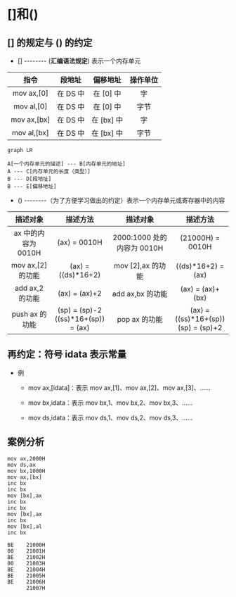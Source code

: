 # []和()



## [] 的规定与 () 的约定



- [] -------- (**汇编语法规定**) 表示一个内存单元



|    指令     |  段地址  |  偏移地址  | 操作单位 |
| :---------: | :------: | :--------: | :------: |
| mov ax,[0]  | 在 DS 中 | 在 [0] 中  |    字    |
| mov al,[0]  | 在 DS 中 | 在 [0] 中  |   字节   |
| mov ax,[bx] | 在 DS 中 | 在 [bx] 中 |    字    |
| mov al,[bx] | 在 DS 中 | 在 [bx] 中 |   字节   |



```mermaid
graph LR

A[一个内存单元的描述] --- B[内存单元的地址]
A --- C[内存单元的长度（类型）]
B --- D[段地址]
B --- E[偏移地址]
```



- () --------（为了方便学习做出的约定）表示一个内存单元或寄存器中的内容



|      描述对象       |                 描述方法                 |          描述对象          |                 描述方法                 |
| :-----------------: | :--------------------------------------: | :------------------------: | :--------------------------------------: |
| ax 中的内容为 0010H |               (ax) = 0010H               | 2000:1000 处的内容为 0010H |             (21000H) = 0010H             |
|  mov ax,[2] 的功能  |            (ax) = ((ds)*16+2)            |     mov [2],ax 的功能      |            ((ds)*16+2) = (ax)            |
|   add ax,2 的功能   |              (ax) = (ax)+2               |      add ax,bx 的功能      |             (ax) = (ax)+(bx)             |
|   push ax 的功能    | (sp) = (sp)-2 <br> ((ss)*16+(sp)) = (ax) |       pop ax 的功能        | (ax) = ((ss)*16+(sp)) <br> (sp) = (sp)+2 |



## 再约定：符号 idata 表示常量



- 例

  - mov ax,[idata]：表示 mov ax,[1]、mov ax,[2]、mov ax,[3]、......

  - mov bx,idata：表示 mov bx,1、mov bx,2、mov bx,3、......
  - mov ds,idata：表示 mov ds,1、mov ds,2、mov ds,3、......





## 案例分析



```assembly
mov ax,2000H
mov ds,ax
mov bx,1000H
mov ax,[bx]
inc bx
inc bx
mov [bx],ax
inc bx
inc bx
mov [bx],ax
inc bx
mov [bx],al
inc bx
```



```assembly
BE    21000H
00    21001H
BE    21002H
00    21003H
BE    21004H
BE    21005H
BE    21006H
      21007H
```

